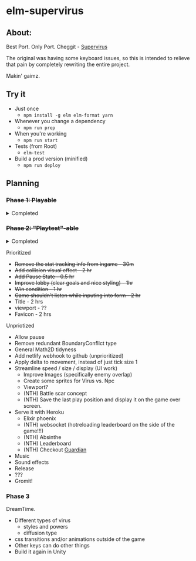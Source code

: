 # elm-supervirus

## About:

Best Port. Only Port.
Cheggit - [Supervirus](http://samgqroberts.com/sylverstudios/games/supervirus/)


The original was having some keyboard issues, so this is intended to relieve that pain by completely rewriting the entire project.

Makin' gaimz.

## Try it

* Just once
  * `npm install -g elm elm-format yarn`
* Whenever you change a dependency
  * `npm run prep`
* When you're working
  * `npm run start`
* Tests (from Root)
  * `elm-test`
* Build a prod version (minified)
  * `npm run deploy`



## Planning

### ~~Phase 1: Playable~~

  <details>
  <summary>Completed</summary>

  * ~~Replace favicon & only page~~
  * ~~Collision detection~~
  * ~~Boundaries~~
  * ~~Scoring~~
  * ~~Smooth borders~~
  * ~~Enemy Movement~~
    * ~~Enemy wall bounce~~
    * ~~random in play~~
    * ~~Enemy random velocity on spawn~~
    * ~~Fuzzy test for enemy movement (within boundary, velocity stays at same abs val)~~
  * ~~Automated Enemy Spawning~~
  * ~~Apply velocity and acceleration to user~~
  * ~~Move the clock into the game.~~
    * ~~If we are in the start state or gameOver state, the clock isn't running~~
    * ~~Subscriptions only apply during Playing state~~
  * ~~Implement Slide with running velocity (tangent projection)~~
  * ~~Improve pacing (user is WAY TOO FAST)~~
  * ~~Deploy with netlify!~~
  * ~~Play tests (private beta (add email address) Sam, RJ, Pete, Dave)~~

  </details>


### ~~Phase 2: "Playtest"-able~~

  <details>
  <summary>Completed</summary>

  * ~~Restart keybind - 1 hr~~
  * ~~Scoring (combo tracking) - 6hrs~~
    * ~~Score tracking from eating~~
    * ~~Metabolism (combo)~~
    * ~~Metabolism indicator (visual, not just words)~~
    * ~~Apply metabolism to acceleration~~
  * ~~Add google analytics - 1 hr~~
  * ~~Scenes~~
    * ~~Lobby (controls & scoring) - 2hrs~~
    * ~~GameOver (stats n' restart) - 1 hr~~
  * Layout
    * ~~AgStudios logo - 1 hr~~
    * ~~Github Link - 1 hr~~
  * ~~Dish sizing~~
    * ~~Larger - 1hr~~
  * ~~Feedback on form submit - 1hr~~

  </details>

Prioritized
* ~~Remove the stat tracking info from ingame - 30m~~
* ~~Add collision visual effect - 2 hr~~
* ~~Add Pause State - 0.5 hr~~
* ~~Improve lobby (clear goals and nice styling) - 1hr~~
* ~~Win condition - 1 hr~~
* ~~Game shouldn't listen while inputing into form - 2 hr~~
* Title - 2 hrs
* viewport - ??
* Favicon - 2 hrs


 Unpriotized
 * Allow pause
 * Remove redundant BoundaryConflict type
 * General Math2D tidyness
 * Add netlify webhook to github (unprioritized)
 * Apply delta to movement, instead of just tick size 1
 * Streamline speed / size / display (UI work)
   * Improve Images (specifically enemy overlap)
   * Create some sprites for Virus vs. Npc
   * Viewport?
   * (NTH) Battle scar concept
   * (NTH) Save the last play position and display it on the game over screen.
 * Serve it with Heroku
   * Elixir phoenix
   * (NTH) websocket (hotreloading leaderboard on the side of the game!!!)
   * (NTH) Absinthe
   * (NTH) Leaderboard
   * (NTH) Checkout [Guardian](https://github.com/ueberauth/guardian)
 * Music
 * Sound effects
 * Release
 * ???
 * Gromit!


### Phase 3
DreamTime.

* Different types of virus
  * styles and powers
  * diffusion type
* css transitions and/or animations outside of the game
* Other keys can do other things
* Build it again in Unity

